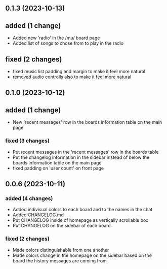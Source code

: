 ## 0.1.3 (2023-10-13)

## added (1 change)

- Added new 'radio' in the /mu/ board page
- Added list of songs to chose from to play in the radio

## fixed (2 changes)

- fixed music list padding and margin to make it feel more natural
- removed audio controlls also to make it feel more natural

## 0.1.0 (2023-10-12)

## added (1 change)

- New 'recent messages' row in the boards information table on the main page


### fixed (3 changes)

- Put recent messages in the 'recent messages' row in the boards table
- Put the changelog information in the sidebar instead of below the boards information table on the main page
- fixed padding on 'user count' on front page

## 0.0.6 (2023-10-11)

### added (4 changes)

- Added indivisual colors to each board and to the names in the chat
- Added CHANGELOG.md
- Put CHANGELOG inside of homepage as vertically scrollable box
- Put CHANGELOG on the sidebar of each board

### fixed (2 changes)

- Made colors distinguishable from one another
- Made colors change in the homepage on the sidebar based on the board the history messages are coming from

